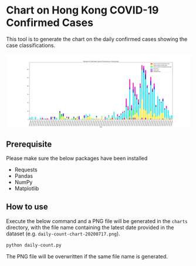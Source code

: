# Chart on Hong Kong COVID-19 Confirmed Cases

This tool is to generate the chart on the daily confirmed cases showing the case classifications.

![Sample Chart](sample/daily-count-chart-sample.png)

## Prerequisite

Please make sure the below packages have been installed

- Requests
- Pandas
- NumPy
- Matplotlib

## How to use

Execute the below command and a PNG file will be generated in the `charts` directory, with the file name containing the latest date provided in the dataset (e.g. `daily-count-chart-20200717.png`).

```bash
python daily-count.py
```

The PNG file will be overwritten if the same file name is generated.

